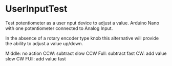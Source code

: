 # UserInputTest
Test potentiometer as a user nput device to adjust a value.
Arduino Nano with one potentiometer connected to Analog Input.

In the absence of a rotary encoder type knob this alternative 
will provide the ability to adjust a value up/down.

Middle: no action 
CCW: subtract slow
CCW Full: subtract fast
CW: add value slow
CW FUll: add value fast